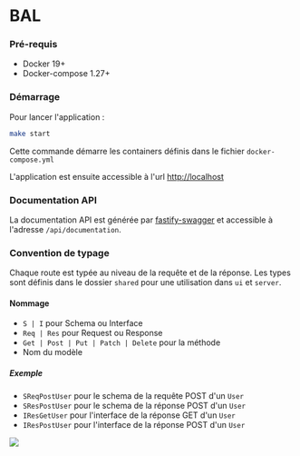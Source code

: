 # BAL

### Pré-requis

- Docker 19+
- Docker-compose 1.27+

### Démarrage

Pour lancer l'application :

```sh
make start
```

Cette commande démarre les containers définis dans le fichier `docker-compose.yml`

L'application est ensuite accessible à l'url [http://localhost](http://localhost)

### Documentation API

La documentation API est générée par [fastify-swagger](https://github.com/fastify/fastify-swagger) et accessible à l'adresse `/api/documentation`.

### Convention de typage

Chaque route est typée au niveau de la requête et de la réponse. Les types sont définis dans le dossier `shared` pour une utilisation dans `ui` et `server`.

#### Nommage

- `S | I` pour Schema ou Interface
- `Req | Res` pour Request ou Response
- `Get | Post | Put | Patch | Delete` pour la méthode
- Nom du modèle

##### Exemple

- `SReqPostUser` pour le schema de la requête POST d'un `User`
- `SResPostUser` pour le schema de la réponse POST d'un `User`
- `IResGetUser` pour l'interface de la réponse GET d'un `User`
- `IResPostUser` pour l'interface de la réponse POST d'un `User`

![](https://avatars1.githubusercontent.com/u/63645182?s=200&v=4)

